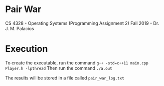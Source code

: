 # Pair War
CS 4328 - Operating Systems (Programming Assignment 2)
Fall 2019 - Dr. J. M. Palacios

# Execution
To create the executable, run the command `g++ -std=c++11 main.cpp Player.h -lpthread`
Then run the command `./a.out`

The results will be stored in a file called `pair_war_log.txt`
